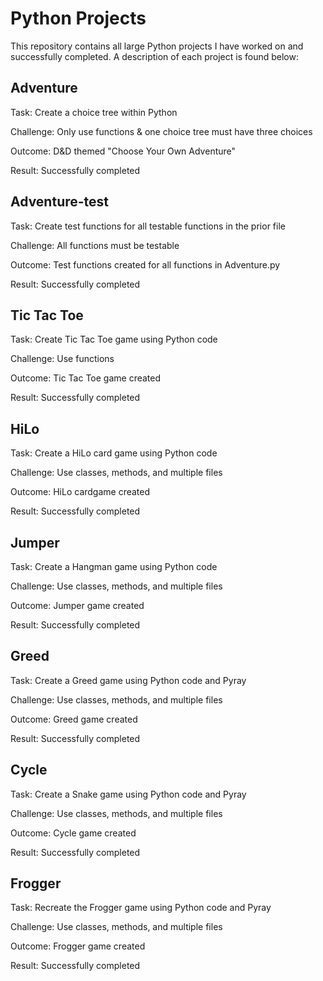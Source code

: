 # Python Projects
This repository contains all large Python projects I have worked on and successfully completed. A description of each project is found below:

## Adventure
Task: Create a choice tree within Python

Challenge: Only use functions & one choice tree must have three choices

Outcome: D&D themed "Choose Your Own Adventure"

Result: Successfully completed

## Adventure-test
Task: Create test functions for all testable functions in the prior file

Challenge: All functions must be testable

Outcome: Test functions created for all functions in Adventure.py

Result: Successfully completed

## Tic Tac Toe
Task: Create Tic Tac Toe game using Python code

Challenge: Use functions

Outcome: Tic Tac Toe game created

Result: Successfully completed

## HiLo
Task: Create a HiLo card game using Python code

Challenge: Use classes, methods, and multiple files

Outcome: HiLo cardgame created

Result: Successfully completed

## Jumper
Task: Create a Hangman game using Python code

Challenge: Use classes, methods, and multiple files

Outcome: Jumper game created

Result: Successfully completed

## Greed
Task: Create a Greed game using Python code and Pyray

Challenge: Use classes, methods, and multiple files

Outcome: Greed game created

Result: Successfully completed

## Cycle
Task: Create a Snake game using Python code and Pyray

Challenge: Use classes, methods, and multiple files

Outcome: Cycle game created

Result: Successfully completed

## Frogger
Task: Recreate the Frogger game using Python code and Pyray

Challenge: Use classes, methods, and multiple files

Outcome: Frogger game created

Result: Successfully completed
